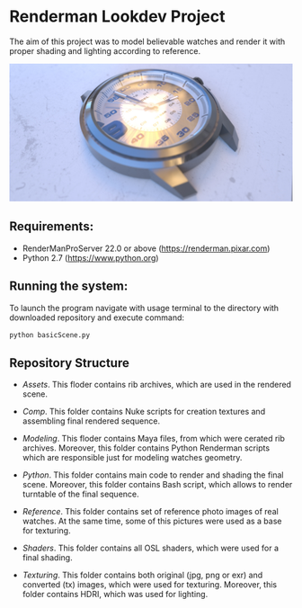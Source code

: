 # Renderman Lookdev Project

The aim of this project was to model believable watches and render it with proper shading and lighting according to reference.

![alt tag](image.jpg)

## Requirements:

- RenderManProServer 22.0 or above (https://renderman.pixar.com)
- Python 2.7 (https://www.python.org)

## Running the system:

To launch the program navigate with usage terminal to the directory with downloaded repository and execute command:

```sh
python basicScene.py
```
## Repository Structure

- *Assets*. This floder contains rib archives, which are used in the rendered scene.

- *Comp*. This folder contains Nuke scripts for creation textures and assembling final rendered sequence.

- *Modeling*.  This floder contains Maya files, from which were cerated rib archives. Moreover, this folder contains Python Renderman scripts which are responsible just for modeling watches geometry.

- *Python*. This folder contains main code to render and shading the final scene. Moreover, this folder contains Bash script, which allows to render turntable of the final sequence.

- *Reference*. This folder contains set of reference photo images of real watches. At the same time, some of this pictures were used as a base for texturing.

- *Shaders*. This folder contains all OSL shaders, which were used for a final shading. 

- *Texturing*. This folder contains both original (jpg, png or exr) and converted (tx) images, which were used for texturing. Moreover, this folder contains HDRI, which was used for lighting.  
